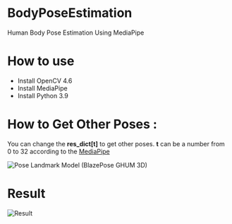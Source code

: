 # BodyPoseEstimation
Human Body Pose Estimation Using MediaPipe

# How to use 
- Install OpenCV 4.6
- Install MediaPipe
- Install Python 3.9

# How to Get Other Poses :
You can change the **res_dict[**t**]** to get other poses.
**t** can be a number from 0 to 32 according to the [MediaPipe](https://google.github.io/mediapipe/solutions/pose.html)

![Pose Landmark Model (BlazePose GHUM 3D)](https://mediapipe.dev/images/mobile/pose_tracking_full_body_landmarks.png)

# Result
![Result](https://mediapipe.dev/images/mobile/pose_tracking_example.gif)


